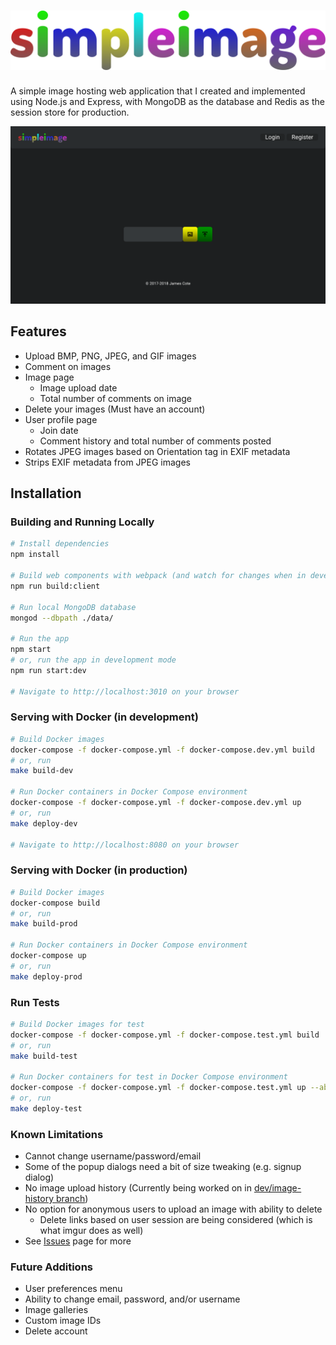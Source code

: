 # ![simpleimage logo](assets/images/logo.svg "simpleimage")

A simple image hosting web application that I created and implemented using Node.js and Express, with MongoDB as the database and Redis as the session store for production.

![Screenshot](screenshots/screenshot.png "App Screenshot")

## Features

* Upload BMP, PNG, JPEG, and GIF images
* Comment on images
* Image page
    * Image upload date
    * Total number of comments on image
* Delete your images (Must have an account)
* User profile page
    * Join date
    * Comment history and total number of comments posted
* Rotates JPEG images based on Orientation tag in EXIF metadata
* Strips EXIF metadata from JPEG images

## Installation

### Building and Running Locally

~~~sh
# Install dependencies
npm install

# Build web components with webpack (and watch for changes when in development mode)
npm run build:client

# Run local MongoDB database
mongod --dbpath ./data/

# Run the app
npm start
# or, run the app in development mode
npm run start:dev

# Navigate to http://localhost:3010 on your browser
~~~

### Serving with Docker (in development)

~~~sh
# Build Docker images
docker-compose -f docker-compose.yml -f docker-compose.dev.yml build
# or, run
make build-dev

# Run Docker containers in Docker Compose environment
docker-compose -f docker-compose.yml -f docker-compose.dev.yml up
# or, run
make deploy-dev

# Navigate to http://localhost:8080 on your browser
~~~

### Serving with Docker (in production)

~~~sh
# Build Docker images
docker-compose build
# or, run
make build-prod

# Run Docker containers in Docker Compose environment
docker-compose up
# or, run
make deploy-prod
~~~

### Run Tests

~~~sh
# Build Docker images for test
docker-compose -f docker-compose.yml -f docker-compose.test.yml build
# or, run
make build-test

# Run Docker containers for test in Docker Compose environment
docker-compose -f docker-compose.yml -f docker-compose.test.yml up --abort-on-container-exit
# or, run
make deploy-test
~~~

### Known Limitations

* Cannot change username/password/email
* Some of the popup dialogs need a bit of size tweaking (e.g. signup dialog)
* No image upload history (Currently being worked on in [dev/image-history branch](https://github.com/Coteh/simpleimage/tree/dev/image-history))
* No option for anonymous users to upload an image with ability to delete
    * Delete links based on user session are being considered (which is what imgur does as well)
* See [Issues](https://github.com/Coteh/simpleimage/issues) page for more

### Future Additions

* User preferences menu
* Ability to change email, password, and/or username
* Image galleries
* Custom image IDs
* Delete account
